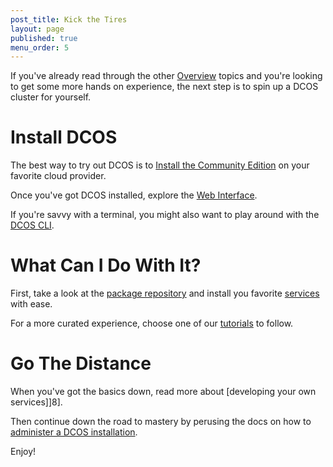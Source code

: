 ```yaml
---
post_title: Kick the Tires
layout: page
published: true
menu_order: 5
---
```

If you've already read through the other [Overview][1] topics and you're looking to get some more hands on experience, the next step is to spin up a DCOS cluster for yourself.


# Install DCOS

The best way to try out DCOS is to [Install the Community Edition][2] on your favorite cloud provider.

Once you've got DCOS installed, explore the [Web Interface][3].

If you're savvy with a terminal, you might also want to play around with the [DCOS CLI][4].


# What Can I Do With It?

First, take a look at the [package repository][5] and install you favorite [services][6] with ease.

For a more curated experience, choose one of our [tutorials][7] to follow.


# Go The Distance

When you've got the basics down, read more about [developing your own services]]8].

Then continue down the road to mastery by perusing the docs on how to [administer a DCOS installation][9].

Enjoy!


 [1]: /overview/
 [2]: /administration/installing/installing-community-edition/
 [3]: /usage/webinterface/
 [4]: /usage/cli/
 [5]: /usage/package-repo/
 [6]: /usage/services/
 [7]: /usage/tutorials/
 [8]: /usage/developing-services/
 [9]: /administration/
